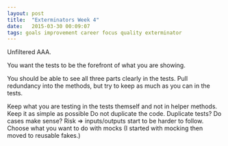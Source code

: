 ```yaml
---
layout: post
title:  "Exterminators Week 4"
date:   2015-03-30 00:09:07
tags: goals improvement career focus quality exterminator
---
```


Unfiltered AAA.

You want the tests to be the forefront of what you are showing.

You should be able to see all three parts clearly in the tests. Pull redundancy into the methods, but try to keep as much as you can in the tests.

Keep what you are testing in the tests themself and not in helper methods.
Keep it as simple as possible
Do not duplicate the code.
Duplicate tests? Do cases make sense? Risk => inputs/outputs start to be harder to follow.
Choose what you want to do with mocks (I started with mocking then moved to reusable fakes.)
